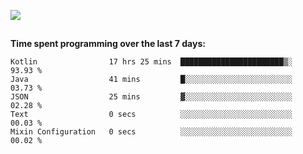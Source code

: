 [![](https://img.shields.io/badge/discord-jonatsp%234844-7289DA?logo=discord)](https://discord.com/users/239510668687048717)

##
**Time spent programming over the last 7 days:**
<!--START_SECTION:waka-->

```text
Kotlin                17 hrs 25 mins  ███████████████████████▒░   93.93 %
Java                  41 mins         █░░░░░░░░░░░░░░░░░░░░░░░░   03.73 %
JSON                  25 mins         ▓░░░░░░░░░░░░░░░░░░░░░░░░   02.28 %
Text                  0 secs          ░░░░░░░░░░░░░░░░░░░░░░░░░   00.03 %
Mixin Configuration   0 secs          ░░░░░░░░░░░░░░░░░░░░░░░░░   00.02 %
```

<!--END_SECTION:waka-->
##
